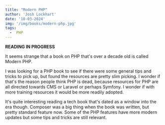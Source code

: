```yaml
---
title: "Modern PHP"
author: 'Josh Lockhart'
date: '10-03-2024'
img: '/img/books/modern-php.jpg'
tags:
  -  PHP
---
```


**READING IN PROGRESS**

It seems strange that a book on PHP that's over a decade old is called Modern PHP.

I was looking for a PHP book to see if there were some general tips and tricks to pick up, but found the resources are pretty slim picking. I wonder if that's the reason people think PHP is dead, because resources for PHP are all directed towards CMS or Laravel or perhaps Symfony. I wonder if with more training resources it would be more readily adopted.

It's quite interesting reading a tech book that's dated as a window into the era though. Composer was a big thing when the book was written, but pretty standard feature now. Some of the PHP features have more modern updates but some tips and tricks are still relevant.